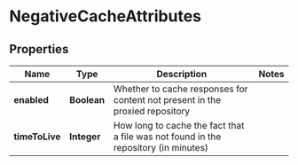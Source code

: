 
# NegativeCacheAttributes

## Properties
Name | Type | Description | Notes
------------ | ------------- | ------------- | -------------
**enabled** | **Boolean** | Whether to cache responses for content not present in the proxied repository | 
**timeToLive** | **Integer** | How long to cache the fact that a file was not found in the repository (in minutes) | 




